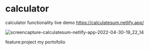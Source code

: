 # calculator
calculator functionality live demo https://calculatesum.netlify.app/

![screencapture-calculatesum-netlify-app-2022-04-30-19_22_14](https://user-images.githubusercontent.com/72400778/167202342-a9ba1217-72e4-4019-815a-5ab059fcf616.png)

feature:project my portofolio
